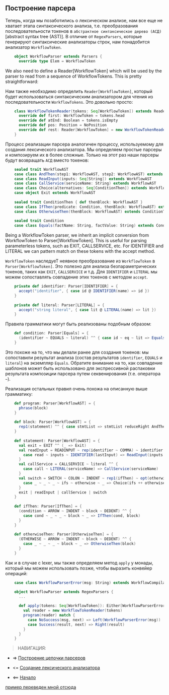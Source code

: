 ## Построение парсера

Теперь, когда мы позаботились о лексическом анализе, нам все еще не хватает этапа синтаксического анализа, т.е. 
преобразования последовательности токенов в `абстрактное синтаксическое дерево (АСД)` [abstract syntax tree (AST)]. 
В отличие от `RegexParsers`, которые генерируют синтаксические анализаторы строк, нам понадобится анализатор `WorkflowToken`.

<!-- code -->
```scala
    object WorkflowParser extends Parsers {
      override type Elem = WorkflowToken
```

We also need to define a Reader[WorkflowToken] which will be used by the parser to read from a sequence of WorkflowTokens. 
This is pretty straightforward:

Нам также необходимо определить `Reader[WorkflowToken]`, который будет использоваться синтаксическим анализатором для чтения 
из последовательности `WorkflowTokens`. Это довольно просто:

<!-- code -->
```scala
    class WorkflowTokenReader(tokens: Seq[WorkflowToken]) extends Reader[WorkflowToken] {
      override def first: WorkflowToken = tokens.head
      override def atEnd: Boolean = tokens.isEmpty
      override def pos: Position = NoPosition
      override def rest: Reader[WorkflowToken] = new WorkflowTokenReader(tokens.tail)
    }
```

Процесс реализации парсера аналогичен процессу, используемому для создания лексического анализатора. 
Мы определяем простые парсеры и композируем их в более сложные. 
Только на этот раз наши парсеры будут возвращать `АСД` вместо токенов:

<!-- code -->
```scala
    sealed trait WorkflowAST
    case class AndThen(step1: WorkflowAST, step2: WorkflowAST) extends WorkflowAST
    case class ReadInput(inputs: Seq[String]) extends WorkflowAST
    case class CallService(serviceName: String) extends WorkflowAST
    case class Choice(alternatives: Seq[ConditionThen]) extends WorkflowAST
    case object Exit extends WorkflowAST
    
    sealed trait ConditionThen { def thenBlock: WorkflowAST }
    case class IfThen(predicate: Condition, thenBlock: WorkflowAST) extends ConditionThen
    case class OtherwiseThen(thenBlock: WorkflowAST) extends ConditionThen
    
    sealed trait Condition
    case class Equals(factName: String, factValue: String) extends Condition
```

Being a WorkflowToken parser, we inherit an implicit conversion from WorkflowToken to Parser[WorkflowToken]. 
This is useful for parsing parameterless tokens, such as EXIT, CALLSERVICE, etc. 
For IDENTIFIER and LITERAL we can pattern match on these tokens with the accept method.

`WorkflowToken` наследуеТ неявное преобразование из `WorkflowToken` в `Parser[WorkflowToken]`. 
Это полезно для анализа безпараметрических токенов, таких как `EXIT`, `CALLSERVICE` и т.д. 
Для `IDENTIFIER` и `LITERAL` мы можем сопоставлять совпадение этих токенов с методом `accept`.

<!-- code -->
```scala
    private def identifier: Parser[IDENTIFIER] = {
      accept("identifier", { case id @ IDENTIFIER(name) => id })
    }
    
    private def literal: Parser[LITERAL] = {
      accept("string literal", { case lit @ LITERAL(name) => lit })
    }
```

Правила грамматики могут быть реализованы подобным образом:

<!-- code -->
```scala
    def condition: Parser[Equals] = {
      (identifier ~ EQUALS ~ literal) ^^ { case id ~ eq ~ lit => Equals(id, lit) }
    }
```

Это похоже на то, что мы делали ранее для создания токенов: мы сопоставили результат анализа 
(состав результатов `identifier`, `EQUALS` и `literal`) на экземпляр `Equals`. 
Обратите внимание на то, как совпадение шаблонов может быть использовано для экспрессивной распаковки результата композиции 
парсера путем секвенирования (т.е. оператора `~`).

Реализация остальных правил очень похожа на описанную выше грамматику:

<!-- code -->
```scala
    def program: Parser[WorkflowAST] = {
      phrase(block)
    }
    
    def block: Parser[WorkflowAST] = {
      rep1(statement) ^^ { case stmtList => stmtList reduceRight AndThen }
    }
    
    def statement: Parser[WorkflowAST] = {
      val exit = EXIT ^^ (_ => Exit)
      val readInput = READINPUT ~ rep(identifier ~ COMMA) ~ identifier ^^ {
        case read ~ inputs ~ IDENTIFIER(lastInput) => ReadInput(inputs.map(_._1.str) ++ List(lastInput))
      }
      val callService = CALLSERVICE ~ literal ^^ {
        case call ~ LITERAL(serviceName) => CallService(serviceName)
      }
      val switch = SWITCH ~ COLON ~ INDENT ~ rep1(ifThen) ~ opt(otherwiseThen) ~ DEDENT ^^ {
        case _ ~ _ ~ _ ~ ifs ~ otherwise ~ _ => Choice(ifs ++ otherwise)
      }
      exit | readInput | callService | switch
    }
    
    def ifThen: Parser[IfThen] = {
      (condition ~ ARROW ~ INDENT ~ block ~ DEDENT) ^^ {
        case cond ~ _ ~ _ ~ block ~ _ => IfThen(cond, block)
      }
    }
    
    def otherwiseThen: Parser[OtherwiseThen] = {
      (OTHERWISE ~ ARROW ~ INDENT ~ block ~ DEDENT) ^^ {
        case _ ~ _ ~ _ ~ block ~ _ => OtherwiseThen(block)
      }
    }
```

Как и в случае с lexer, мы также определяем метод `apply` у монады, который мы можем использовать позже, чтобы выразить конвейер операций:

<!-- code -->
```scala
    case class WorkflowParserError(msg: String) extends WorkflowCompilationError
```

<!-- code -->
```scala
    object WorkflowParser extends RegexParsers {
      ...
    
      def apply(tokens: Seq[WorkflowToken]): Either[WorkflowParserError, WorkflowAST] = {
        val reader = new WorkflowTokenReader(tokens)
        program(reader) match {
          case NoSuccess(msg, next) => Left(WorkflowParserError(msg))
          case Success(result, next) => Right(result)
        }
      }
    }
```


>НАВИГАЦИЯ:

* => [Построение цепочки парсеров](https://github.com/steklopod/LexerParser/blob/master/src/main/resources/docs/p03-Pipelining.md)

* <= [Создание лексического анализатора](https://github.com/steklopod/LexerParser/blob/master/src/main/resources/docs/p01-Building_Lexer.md)

* <== [Начало](https://github.com/steklopod/LexerParser/blob/master/README.md)


[пример переведен мной отсюда](https://enear.github.io/2016/03/31/parser-combinators/)
